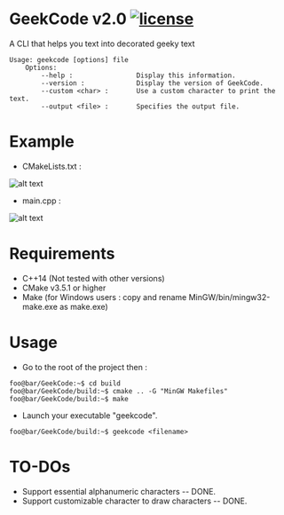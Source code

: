 # GeekCode v2.0 [![license](https://img.shields.io/github/license/DAVFoundation/captain-n3m0.svg?style=flat-square)](https://github.com/NouemanKHAL/GeekCode/blob/master/LICENSE)


A CLI that helps you text into decorated geeky text


````
Usage: geekcode [options] file
    Options:
        --help :                Display this information.
        --version :             Display the version of GeekCode.
        --custom <char> :       Use a custom character to print the text.
        --output <file> :       Specifies the output file.
````

# Example 
* CMakeLists.txt :

![alt text](https://i.imgur.com/4MYKD8q.png)

* main.cpp :

![alt text](https://i.imgur.com/ErYvpwh.png)

# Requirements
* C++14 (Not tested with other versions)
* CMake v3.5.1 or higher
* Make (for Windows users : copy and rename MinGW/bin/mingw32-make.exe as make.exe)

# Usage
* Go to the root of the project then : 
```console 
foo@bar/GeekCode:~$ cd build
foo@bar/GeekCode/build:~$ cmake .. -G "MinGW Makefiles"
foo@bar/GeekCode/build:~$ make
```
* Launch your executable "geekcode".
```console 
foo@bar/GeekCode/build:~$ geekcode <filename>
```

# TO-DOs
* Support essential alphanumeric characters -- DONE.
* Support customizable character to draw characters -- DONE.


